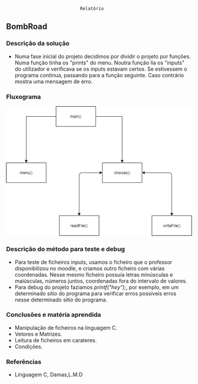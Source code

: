 								Relatório


## BombRoad


### Descrição da solução 

- Numa fase inicial do projeto decidimos por dividir o projeto por funções. Numa função tinha os "prints" do menu. Noutra função lia os "inputs" do utilizador e verificava se os inputs estavam certos. Se estivessem o programa continua, passando para a função seguinte. Caso contrário mostra uma mensagem de erro.


### Fluxograma 

![Fluxograma](Fluxograma.png)
</b>

### Descrição do método para teste e debug

- Para teste de ficheiros inputs, usamos o ficheiro que o professor disponibilizou no moodle, e criamos outro ficheiro com várias coordenadas. Nesse mesmo ficheiro possuía letras minúsculas e maiúsculas, números juntos, coordenadas fora do intervalo de valores.
- Para debug do projeto faziamos _printf("hey");_, por exemplo, em um determinado sitio do programa para verificar erros possíveis erros nesse determinado sitio do programa. 

### Conclusões e matéria aprendida 

- Manipulação de ficheiros na linguagem C.
- Vetores e Matrizes.
- Leitura de ficheiros em carateres.
- Condições.


### Referências 

- Linguagem C, Damas,L.M.D


